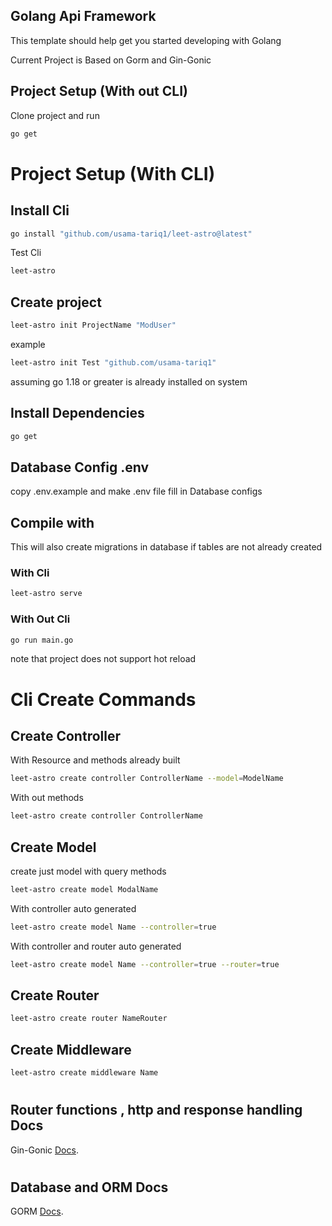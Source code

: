 ## Golang Api Framework

This template should help get you started developing with Golang

Current Project is Based on Gorm and Gin-Gonic


## Project Setup (With out CLI)
Clone project and run
```sh
go get
```
# Project Setup (With CLI)
## Install Cli
```sh
go install "github.com/usama-tariq1/leet-astro@latest"
```
Test Cli
```sh
leet-astro
```
## Create project 
```sh
leet-astro init ProjectName "ModUser"
```
example
```sh
leet-astro init Test "github.com/usama-tariq1"
```

assuming go 1.18 or greater is already installed on system

## Install Dependencies 
```sh
go get
```

## Database Config .env
copy .env.example and make .env file fill in Database configs 

## Compile with 
This will also create migrations in database if tables are not already created

### With Cli
```sh
leet-astro serve
```
### With Out Cli
```sh
go run main.go
```
note that project does not support hot reload 

# Cli Create Commands
## Create Controller 
With Resource and methods already built
```sh
leet-astro create controller ControllerName --model=ModelName
```
With out methods
```sh
leet-astro create controller ControllerName
```

## Create Model
create just model with query methods
```sh
leet-astro create model ModalName
```
With controller auto generated 
```sh
leet-astro create model Name --controller=true
```
With controller and router auto generated
```sh
leet-astro create model Name --controller=true --router=true
```

## Create Router
```sh
leet-astro create router NameRouter
```

## Create Middleware
```sh
leet-astro create middleware Name
```

#

## Router functions , http and response handling Docs
Gin-Gonic [Docs](https://github.com/gin-gonic/gin).

#
## Database and ORM Docs
GORM [Docs](https://gorm.io/docs/).


